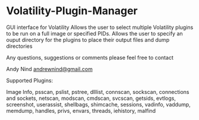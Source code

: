 Volatility-Plugin-Manager
=========================

GUI interface for Volatility
Allows the user to select multiple Volatility plugins to be run on a full image or specified PIDs.
Allows the user to specify an ouput directory for the plugins to place their output files and dump directories

Any questions, suggestions or comments please feel free to contact

Andy Nind
andrewnind@gmail.com


Supported Plugins:

Image Info,
psscan,
pslist,
pstree,
dlllist,
connscan,
sockscan,
connections and sockets,
netscan,
modscan,
cmdscan,
svcscan,
getsids,
evtlogs,
screenshot,
userassist,
shellbags,
shimcache,
sessions,
vadinfo,
vaddump,
memdump,
handles,
privs,
envars,
threads,
iehistory,
malfind
